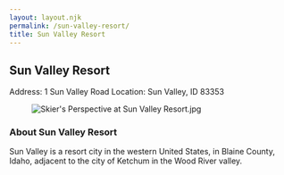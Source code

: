 ```yaml
---
layout: layout.njk
permalink: /sun-valley-resort/
title: Sun Valley Resort
---
```


<article class="attraction-detail container">
  <h2>Sun Valley Resort</h2>
  <div class="attraction-meta">
    <span class="address">Address: 1 Sun Valley Road</span>
    <span class="location">Location: Sun Valley, ID 83353</span>
  </div>
  <figure class="attraction-image">
    <img src="https://upload.wikimedia.org/wikipedia/commons/e/e7/Skier%27s_Perspective_at_Sun_Valley_Resort.jpg?v=1743942693848" alt="Skier's Perspective at Sun Valley Resort.jpg" loading="lazy">
  </figure>
  <div class="attraction-description">
    <h3>About Sun Valley Resort</h3>
    <p>Sun Valley is a resort city in the western United States, in Blaine County, Idaho, adjacent to the city of Ketchum in the Wood River valley.</p>
  </div>
  
</article>